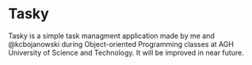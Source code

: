 # Tasky
Tasky is a simple task managment application made by me and @kcbojanowski during Object-oriented Programming classes at AGH University of Science and Technology.
It will be improved in near future.
